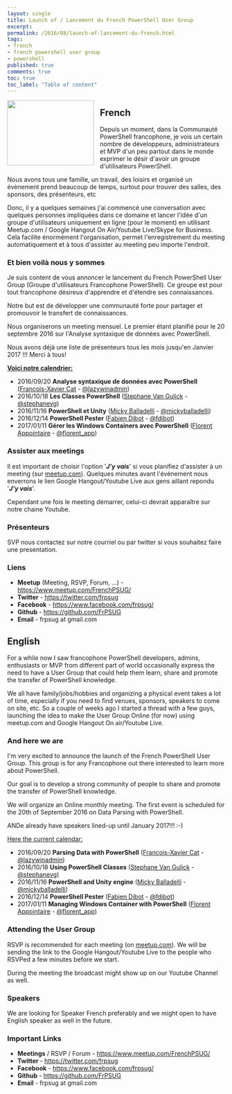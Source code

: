```yaml
---
layout: single
title: Launch of / Lancement du French PowerShell User Group
excerpt: 
permalink: /2016/08/launch-of-lancement-du-french.html
tags: 
- french
- french powershell user group
- powershell
published: true
comments: true
toc: true
toc_label: "Table of content"
---
```


<a href="{{ site.url }}/images/2016/20160820_Launch_of__Lancement_du_French_PowerShell_User_Group/image__2146177198__-600x453.png" imageanchor="1" style="clear: left; float: left; margin-bottom: 1em; margin-right: 1em;"><img border="0" height="150" src="{{ site.url }}/images/2016/20160820_Launch_of__Lancement_du_French_PowerShell_User_Group/image__555044452__-200x151.png" width="200" /></a>

## French

Depuis un moment, dans la Communauté PowerShell francophone, je vois un certain nombre de développeurs, administrateurs et MVP  d'un peu partout dans le monde exprimer le désir d'avoir un groupe d'utilisateurs PowerShell.

Nous avons tous une famille, un travail, des loisirs et organisé un évènement prend beaucoup de temps, surtout pour trouver des salles, des sponsors, des présenteurs, etc

Donc, il y a quelques semaines j'ai commencé une conversation avec quelques personnes impliquées dans ce domaine et lancer l'idée d'un groupe d'utilisateurs uniquement en ligne (pour le moment) en utilisant Meetup.com / Google Hangout On Air/Youtube Live/Skype for Business. Cela facilite énormément l'organisation, permet l'enregistrement du meeting automatiquement et à tous d'assister au meeting peu importe l'endroit.


### Et bien voilà nous y sommes

Je suis content de vous annoncer le lancement du French PowerShell User Group (Groupe d'utilisateurs Francophone PowerShell). Ce groupe est pour tout francophone désireux d'apprendre et d'étendre ses connaissances.

Notre but est de développer une communauté forte pour partager et promouvoir le transfert de connaissances.

Nous organiserons un meeting mensuel. Le premier étant planifié pour le 20 septembre 2016 sur l'Analyse syntaxique de données avec PowerShell.

Nous avons déjà une liste de présenteurs tous les mois jusqu'en Janvier 2017 !!! Merci à tous!

<u><b>Voici notre calendrier:</b></u>
* 2016/09/20 <b>Analyse syntaxique de données avec PowerShell</b> (<a href="http://www.lazywinadmin.com/" target="_blank">Francois-Xavier Cat</a> - <a href="https://twitter.com/LazyWinAdm" target="_blank">@lazywinadmin</a>)
* 2016/10/18 <b>Les Classes PowerShell</b> (<a href="http://powershelldistrict.com/" target="_blank">Stephane Van Gulick</a> - <a href="https://twitter.com/stephanevg" target="_blank">@stephanevg</a>)
* 2016/11/16 <b>PowerShell et Unity</b> (<a href="https://balladelli.com/" target="_blank">Micky Balladelli</a> - <a href="https://twitter.com/mickyballadelli" target="_blank">@mickyballadelli</a>)
* 2016/12/14 <b>PowerShell Pester</b> (<a href="http://pwrshell.net/" target="_blank">Fabien Dibot</a> - <a href="https://twitter.com/fdibot" target="_blank">@fdibot</a>)
* 2017/01/11 <b>Gérer les Windows Containers avec PowerShell</b> (<a href="http://microsofttouch.fr/default/b/florent" target="_blank">Florent Appointaire</a> - <a href="https://twitter.com/florent_app" target="_blank">@florent_app</a>)


### Assister aux meetings

Il est important de choisir l'option '<b><i>J'y vais</i></b>' si vous planifiez d'assister à un meeting (sur <a href="https://www.meetup.com/fr-FR/FrenchPSUG" target="_blank">meetup.com</a>). Quelques minutes avant l'événement nous enverrons le lien Google Hangout/Youtube Live aux gens aillant repondu '<b><i>J'y vais</i></b>'.

Cependant une fois le meeting démarrer, celui-ci devrait apparaître sur notre chaine Youtube.


### Présenteurs

SVP nous contactez sur notre courriel ou par twitter si vous souhaitez faire une presentation.

### Liens

* <b>Meetup</b> (Meeting, RSVP, Forum, ...) - <a href="https://www.meetup.com/FrenchPSUG/">https://www.meetup.com/FrenchPSUG/</a>
* <b>Twitter</b> - <a href="https://twitter.com/frpsug">https://twitter.com/frpsug</a>
* <b>Facebook</b> - <a href="https://www.facebook.com/frpsug/">https://www.facebook.com/frpsug/</a>
* <b>Github</b> -  <a href="https://github.com/FrPSUG">https://github.com/FrPSUG</a>
* <b>Email</b> - frpsug at gmail.com


## English

For a while now I saw francophone PowerShell developers, admins, enthusiasts or MVP from different part of world occasionally express the need to have a User Group that could help them learn, share and promote the transfer of PowerShell knowledge.

We all have family/jobs/hobbies and organizing a physical event takes a lot of time, especially if you need to find venues, sponsors, speakers to come on site, etc.
So a couple of weeks ago I started a thread with a few guys, launching the idea to make the User Group Online (for now) using meetup.com and Google Hangout On air/Youtube Live.


### And here we are
I'm very excited to announce the launch of the French PowerShell User Group. This group is for any Francophone out there interested to learn more about PowerShell.

Our goal is to develop a strong community of people to share and promote the transfer of PowerShell knowledge.

We will organize an Online monthly meeting. The first event is scheduled for the 20th of September 2016 on Data Parsing with PowerShell.

ANDe already have speakers lined-up until January 2017!!! :-)

<u>Here the current calendar:</u>
* 2016/09/20 <b>Parsing Data with PowerShell</b> (<a href="http://www.lazywinadmin.com/" target="_blank">Francois-Xavier Cat</a> - <a href="https://twitter.com/LazyWinAdm" target="_blank">@lazywinadmin</a>)
* 2016/10/18 <b>Using PowerShell Classes</b> (<a href="http://powershelldistrict.com/" target="_blank">Stephane Van Gulick</a> - <a href="https://twitter.com/stephanevg" target="_blank">@stephanevg</a>)
* 2016/11/16 <b>PowerShell and Unity engine</b> (<a href="https://balladelli.com/" target="_blank">Micky Balladelli</a> - <a href="https://twitter.com/mickyballadelli" target="_blank">@mickyballadelli</a>)
* 2016/12/14 <b>PowerShell Pester</b> (<a href="http://pwrshell.net/" target="_blank">Fabien Dibot</a> - <a href="https://twitter.com/fdibot" target="_blank">@fdibot</a>)
* 2017/01/11 <b>Managing Windows Container with PowerShell</b> (<a href="http://microsofttouch.fr/default/b/florent" target="_blank">Florent Appointaire</a> - <a href="https://twitter.com/florent_app" target="_blank">@florent_app</a>)


### Attending the User Group

RSVP is recommended for each meeting (on <a href="https://www.meetup.com/fr-FR/FrenchPSUG" target="_blank">meetup.com</a>). We will be sending the link to the Google Hangout/Youtube Live to the people who RSVPed a few minutes before we start.

During the meeting the broadcast might show up on our Youtube Channel as well.


### Speakers

We are looking for Speaker French preferably and we might open to have English speaker as well in the future.


### Important Links

* <b>Meetings</b> / RSVP / Forum - https://www.meetup.com/FrenchPSUG/
* <b>Twitter </b>- https://twitter.com/frpsug
* <b>Facebook</b> - https://www.facebook.com/frpsug/
* <b>Github</b> -  https://github.com/FrPSUG
* <b>Email</b> - frpsug at gmail.com